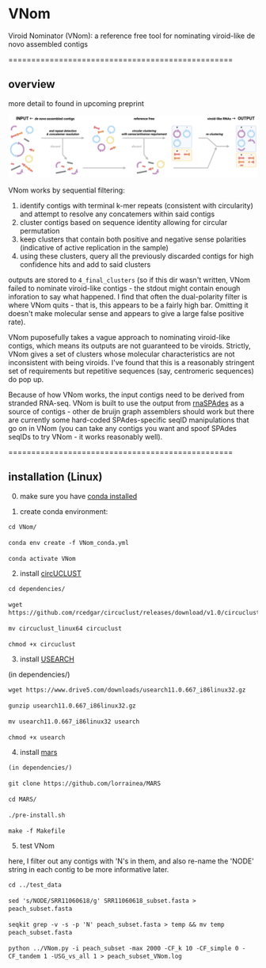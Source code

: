 # VNom
Viroid Nominator (VNom): a reference free tool for nominating viroid-like de novo assembled contigs

=================================================

## overview

more detail to found in upcoming preprint

![VNom_overview](VNom_overview.png)

VNom works by sequential filtering:

1. identify contigs with terminal k-mer repeats (consistent with circularity) and attempt to resolve any concatemers within said contigs
2. cluster contigs based on sequence identity allowing for circular permutation
3. keep clusters that contain both positive and negative sense polarities (indicative of active replication in the sample)
4. using these clusters, query all the previously discarded contigs for high confidence hits and add to said clusters

outputs are stored to `4_final_clusters` (so if this dir wasn't written, VNom failed to nominate viroid-like contigs - the stdout might contain enough inforation to say what happened. I find that often the dual-polarity filter is where VNom quits - that is, this appears to be a fairly high bar. Omitting it doesn't make molecular sense and appears to give a large false positive rate).

VNom puposefully takes a vague approach to nominating viroid-like contigs, which means its outputs are not guaranteed to be viroids. Strictly, VNom gives a set of clusters whose molecular characteristics are not inconsistent with being viroids. I've found that this is a reasonably stringent set of requirements but repetitive sequences (say, centromeric sequences) do pop up.

Because of how VNom works, the input contigs need to be derived from stranded RNA-seq. VNom is built to use the output from [rnaSPAdes](https://cab.spbu.ru/software/rnaspades/) as a source of contigs - other de bruijn graph assemblers should work but there are currently some hard-coded SPAdes-specific seqID manipulations that go on in VNom (you can take any contigs you want and spoof SPAdes seqIDs to try VNom - it works reasonably well).

=================================================

## installation (Linux)

0. make sure you have [conda installed](https://docs.conda.io/en/latest/miniconda.html)

1. create conda environment:

```
cd VNom/

conda env create -f VNom_conda.yml

conda activate VNom
```

2. install [circUCLUST](https://github.com/rcedgar/circuclust/releases)

```
cd dependencies/

wget https://github.com/rcedgar/circuclust/releases/download/v1.0/circuclust_linux64

mv circuclust_linux64 circuclust

chmod +x circuclust
```

3. install [USEARCH](https://www.drive5.com/usearch/)

(in dependencies/)

```
wget https://www.drive5.com/downloads/usearch11.0.667_i86linux32.gz

gunzip usearch11.0.667_i86linux32.gz

mv usearch11.0.667_i86linux32 usearch

chmod +x usearch
```

4. install [mars](https://github.com/lorrainea/MARS)

```
(in dependencies/)

git clone https://github.com/lorrainea/MARS

cd MARS/

./pre-install.sh

make -f Makefile
```

5. test VNom

here, I filter out any contigs with 'N's in them, and also re-name the 'NODE' string in each contig to be more informative later.

```
cd ../test_data

sed 's/NODE/SRR11060618/g' SRR11060618_subset.fasta > peach_subset.fasta

seqkit grep -v -s -p 'N' peach_subset.fasta > temp && mv temp peach_subset.fasta

python ../VNom.py -i peach_subset -max 2000 -CF_k 10 -CF_simple 0 -CF_tandem 1 -USG_vs_all 1 > peach_subset_VNom.log
```

